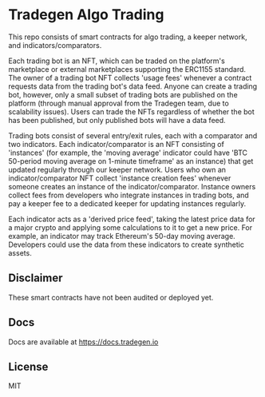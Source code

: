 # Tradegen Algo Trading

This repo consists of smart contracts for algo trading, a keeper network, and indicators/comparators. 

Each trading bot is an NFT, which can be traded on the platform's marketplace or external marketplaces supporting the ERC1155 standard. The owner of a trading bot NFT collects 'usage fees' whenever a contract requests data from the trading bot's data feed. Anyone can create a trading bot, however, only a small subset of trading bots are published on the platform (through manual approval from the Tradegen team, due to scalability issues). Users can trade the NFTs regardless of whether the bot has been published, but only published bots will have a data feed.

Trading bots consist of several entry/exit rules, each with a comparator and two indicators. Each indicator/comparator is an NFT consisting of 'instances' (for example, the 'moving average' indicator could have 'BTC 50-period moving average on 1-minute timeframe' as an instance) that get updated regularly through our keeper network. Users who own an indicator/comparator NFT collect 'instance creation fees' whenever someone creates an instance of the indicator/comparator. Instance owners collect fees from developers who integrate instances in trading bots, and pay a keeper fee to a dedicated keeper for updating instances regularly. 

Each indicator acts as a 'derived price feed', taking the latest price data for a major crypto and applying some calculations to it to get a new price. For example, an indicator may track Ethereum's 50-day moving average. Developers could use the data from these indicators to create synthetic assets.

## Disclaimer

These smart contracts have not been audited or deployed yet.

## Docs

Docs are available at https://docs.tradegen.io

## License

MIT
